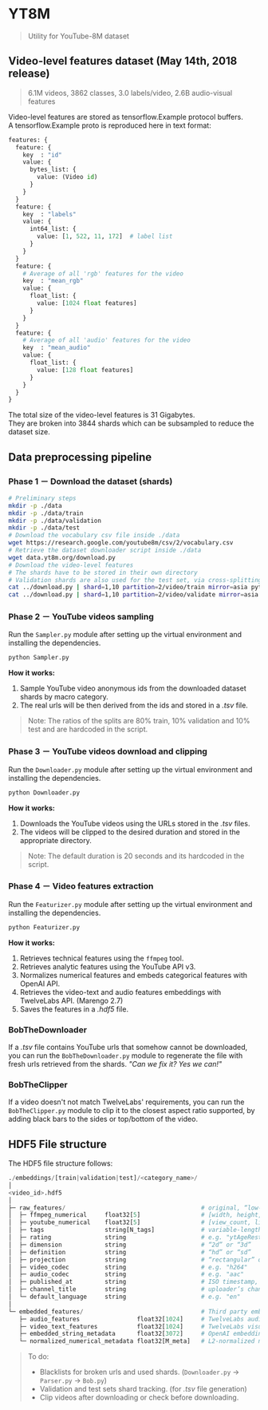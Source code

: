 # YT8M

> Utility for YouTube-8M dataset

## Video-level features dataset (May 14th, 2018 release)

> 6.1M videos, 3862 classes, 3.0 labels/video, 2.6B audio-visual features

Video-level features are stored as tensorflow.Example protocol buffers.  
A tensorflow.Example proto is reproduced here in text format:

```python
features: {
  feature: {
    key  : "id"
    value: {
      bytes_list: {
        value: (Video id)
      }
    }
  }
  feature: {
    key  : "labels"
    value: {
      int64_list: {
        value: [1, 522, 11, 172]  # label list
      }
    }
  }
  feature: {
    # Average of all 'rgb' features for the video
    key  : "mean_rgb"
    value: {
      float_list: {
        value: [1024 float features]
      }
    }
  }
  feature: {
    # Average of all 'audio' features for the video
    key  : "mean_audio"
    value: {
      float_list: {
        value: [128 float features]
      }
    }
  }
}
```

The total size of the video-level features is 31 Gigabytes.  
They are broken into 3844 shards which can be subsampled to reduce the dataset size.

## Data preprocessing pipeline

### Phase 1 － Download the dataset (shards)

```bash
# Preliminary steps
mkdir -p ./data
mkdir -p ./data/train
mkdir -p ./data/validation
mkdir -p ./data/test
# Download the vocabulary csv file inside ./data
wget https://research.google.com/youtube8m/csv/2/vocabulary.csv
# Retrieve the dataset downloader script inside ./data
wget data.yt8m.org/download.py
# Download the video-level features
# The shards have to be stored in their own directory
# Validation shards are also used for the test set, via cross-splitting
cat ../download.py | shard=1,10 partition=2/video/train mirror=asia python
cat ../download.py | shard=1,10 partition=2/video/validate mirror=asia python
```

### Phase 2 － YouTube videos sampling

Run the `Sampler.py` module after setting up the virtual environment and installing the dependencies.  

```bash
python Sampler.py
```

**How it works:**

1. Sample YouTube video anonymous ids from the downloaded dataset shards by macro category.
2. The real urls will be then derived from the ids and stored in a _.tsv_ file.

> Note: The ratios of the splits are 80% train, 10% validation and 10% test and are hardcoded in the script.

### Phase 3 － YouTube videos download and clipping

Run the `Downloader.py` module after setting up the virtual environment and installing the dependencies.  

```bash
python Downloader.py
```

**How it works:**

1. Downloads the YouTube videos using the URLs stored in the _.tsv_ files.
2. The videos will be clipped to the desired duration and stored in the appropriate directory.

> Note: The default duration is 20 seconds and its hardcoded in the script.

### Phase 4 － Video features extraction

Run the `Featurizer.py` module after setting up the virtual environment and installing the dependencies.  

```bash
python Featurizer.py
```

**How it works:**

1. Retrieves technical features using the `ffmpeg` tool.
2. Retrieves analytic features using the YouTube API v3.
3. Normalizes numerical features and embeds categorical features with OpenAI API.
4. Retrieves the video-text and audio features embeddings with TwelveLabs API. (Marengo 2.7)
5. Saves the features in a _.hdf5_ file.

### BobTheDownloader

If a _.tsv_ file contains YouTube urls that somehow cannot be downloaded, you can run the `BobTheDownloader.py` module to regenerate the file with fresh urls retrieved from the shards. _"Can we fix it? Yes we can!"_

### BobTheClipper

If a video doesn't not match TwelveLabs' requirements, you can run the `BobTheClipper.py` module to clip it to the closest aspect ratio supported, by adding black bars to the sides or top/bottom of the video.

## HDF5 File structure

The HDF5 file structure follows:

```python
./embeddings/[train|validation|test]/<category_name>/
│
<video_id>.hdf5
│
├─ raw_features/                                      # original, “low-level” metadata
│  ├─ ffmpeg_numerical     float32[5]                 # [width, height, fps, sample_rate, channels]
│  ├─ youtube_numerical    float32[5]                 # [view_count, like_count, comment_count, favorite_count, duration_sec]
│  ├─ tags                 string[N_tags]             # variable-length list of tags
│  ├─ rating               string                     # e.g. "ytAgeRestricted" or ""
│  ├─ dimension            string                     # “2d” or “3d”
│  ├─ definition           string                     # “hd” or “sd”
│  ├─ projection           string                     # “rectangular” or “360”
│  ├─ video_codec          string                     # e.g. "h264"
│  ├─ audio_codec          string                     # e.g. "aac"
│  ├─ published_at         string                     # ISO timestamp, e.g. "2025-05-27T03:14:15Z"
│  ├─ channel_title        string                     # uploader’s channel name
│  └─ default_language     string                     # e.g. "en"
│
└─ embedded_features/                                 # Third party embeddings and processed metadata
   ├─ audio_features                float32[1024]     # TwelveLabs audio embedding
   ├─ video_text_features           float32[1024]     # TwelveLabs visual-text embedding
   ├─ embedded_string_metadata      float32[3072]     # OpenAI embedding of string metadata
   └─ normalized_numerical_metadata float32[M_meta]   # L2-normalized numeric metadata vector
```

> To do:
>
> - Blacklists for broken urls and used shards. (`Downloader.py` -> `Parser.py` -> `Bob.py`)
> - Validation and test sets shard tracking. (for _.tsv_ file generation)
> - Clip videos after downloading or check before downloading.
